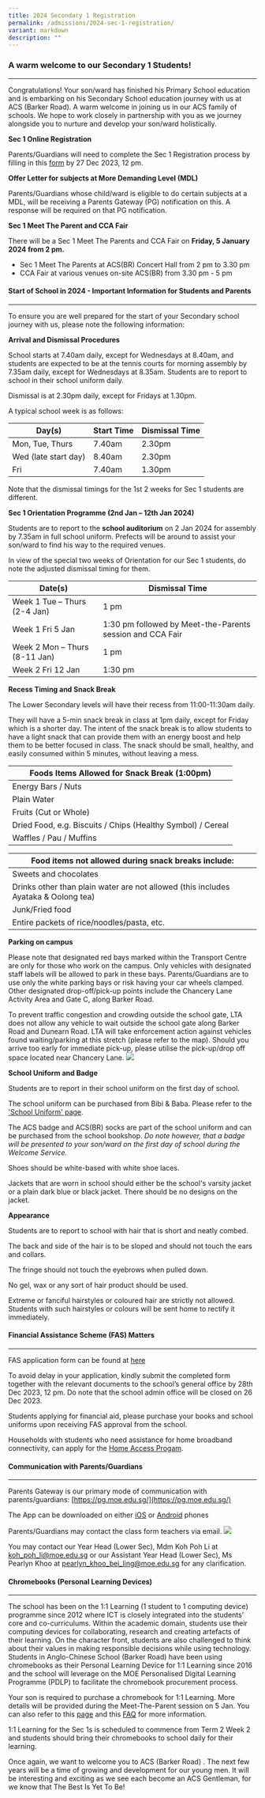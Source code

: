 ```yaml
---
title: 2024 Secondary 1 Registration
permalink: /admissions/2024-sec-1-registration/
variant: markdown
description: ""
---
```

### **A warm welcome to our Secondary 1 Students!** ###
--------------------------------------------------------------------------------------------------------------------

Congratulations! Your son/ward has finished his Primary School education and is embarking on his Secondary School education journey with us at ACS (Barker Road). A warm welcome in joining us in our ACS family of schools. We hope to work closely in partnership with you as we journey alongside you to nurture and develop your son/ward holistically. 

**Sec 1 Online Registration**

Parents/Guardians will need to complete the Sec 1 Registration process by filling in this [form](https://go.gov.sg/acsbr2024s1reg) by 27 Dec 2023, 12 pm.

**Offer Letter for subjects at More Demanding Level (MDL)**

Parents/Guardians whose child/ward is eligible to do certain subjects at a MDL, will be receiving a Parents Gateway (PG) notification on this. A response will be required on that PG notification. 

**Sec 1 Meet The Parent and CCA Fair**

There will be a Sec 1 Meet The Parents and CCA Fair on **Friday, 5 January 2024 from 2 pm.**
* Sec 1 Meet The Parents at ACS(BR) Concert Hall from 2 pm to 3.30 pm
* CCA Fair at various venues on-site ACS(BR) from 3.30 pm - 5 pm

#### **Start of School in 2024 - Important Information for Students and Parents** ####
--------------------------------------------------------------------------------------------------------------------------------------

To ensure you are well prepared for the start of your Secondary school journey with us, please note the following information:

**Arrival and Dismissal Procedures**

School starts at 7.40am daily, except for Wednesdays at 8.40am, and students are expected to be at the tennis courts for morning assembly by 7.35am daily, except for Wednesdays at 8.35am. Students are to report to school in their school uniform daily. 

Dismissal is at 2.30pm daily, except for Fridays at 1.30pm. 


A typical school week is as follows: 

| Day(s) | Start Time | Dismissal Time |
| -------- | -------- | -------- |
| Mon, Tue, Thurs | 7.40am | 2.30pm |
| Wed (late start day) | 8.40am | 2.30pm |
| Fri | 7.40am | 1.30pm |

Note that the dismissal timings for the 1st 2 weeks for Sec 1 students are different.

**Sec 1 Orientation Programme (2nd Jan – 12th Jan 2024)**

Students are to report to the **school auditorium** on 2 Jan 2024 for assembly by 7.35am in full school uniform. 
Prefects will be around to assist your son/ward to find his way to the required venues. 

In view of the special two weeks of Orientation for our Sec 1 students, do note the adjusted dismissal timing for them.



| Date(s) | Dismissal Time |
| -------- | -------- |
| Week 1 Tue – Thurs (2-4 Jan) | 1 pm |
| Week 1 Fri 5 Jan     | 1:30 pm followed by Meet-the-Parents session and CCA Fair |
| Week 2 Mon – Thurs (8-11 Jan) | 1 pm |
| Week 2 Fri 12 Jan | 1:30 pm |

**Recess Timing and Snack Break**

The Lower Secondary levels will have their recess from 11:00-11:30am daily. 

They will have a 5-min snack break in class at 1pm daily, except for Friday which is a shorter day. The intent of the snack break is to allow students to have a light snack that can provide them with an energy boost and help them to be better focused in class. The snack should be small, healthy, and easily consumed within 5 minutes, without leaving a mess.

| Foods Items Allowed for Snack Break (1:00pm)|
| -------- | 
| Energy Bars / Nuts | 
| Plain Water | 
| Fruits (Cut or Whole) | 
| Dried Food, e.g. Biscuits / Chips (Healthy Symbol) / Cereal | 
| Waffles / Pau / Muffins | 


| Food items not allowed during snack breaks include: |
| -------- | 
| Sweets and chocolates |
| Drinks other than plain water are not allowed (this includes Ayataka & Oolong tea) |
| Junk/Fried food |
| Entire packets of rice/noodles/pasta, etc. |

**Parking on campus**

Please note that designated red bays marked within the Transport Centre are only for those who work on the campus. Only vehicles with designated staff labels will be allowed to park in these bays. Parents/Guardians are to use only the white parking bays or risk having your car wheels clamped. Other designated drop-off/pick-up points include the Chancery Lane Activity Area and Gate C, along Barker Road. 

To prevent traffic congestion and crowding outside the school gate, LTA does not allow any vehicle to wait outside the school gate along Barker Road and Dunearn Road. LTA will take enforcement action against vehicles found waiting/parking at this stretch (please refer to the map). Should you arrive too early for immediate pick-up, please utilise the pick-up/drop off space located near Chancery Lane.
![](/images/Picture2.png)

**School Uniform and Badge**

Students are to report in their school uniform on the first day of school.

The school uniform can be purchased from Bibi & Baba. Please refer to the ['School Uniform' page](/admissions/2024-sec-1-registration/schooluniform/).

The ACS badge and ACS(BR) socks are part of the school uniform and can be purchased from the school bookshop. _Do note however, that a badge will be presented to your son/ward on the first day of school during the Welcome Service._

Shoes should be white-based with white shoe laces.

Jackets that are worn in school should either be the school's varsity jacket or a plain dark blue or black jacket. There should be no designs on the jacket.

**Appearance**

Students are to report to school with hair that is short and neatly combed.

The back and side of the hair is to be sloped and should not touch the ears and collars.

The fringe should not touch the eyebrows when pulled down.

No gel, wax or any sort of hair product should be used.

Extreme or fanciful hairstyles or coloured hair are strictly not allowed. Students with such hairstyles or colours will be sent home to rectify it immediately.

#### **Financial Assistance Scheme (FAS) Matters** ####
--------------------------------------------------------------------------------------------------
FAS application form can be found at [here](https://go.gov.sg/acsbr-fas)

To avoid delay in your application, kindly submit the completed form together with the relevant documents to the school’s general office by 28th Dec 2023, 12 pm. Do note that the school admin office will be closed on 26 Dec 2023.
 
Students applying for financial aid, please purchase your books and school uniforms upon receiving FAS approval from the school. 

Households with students who need assistance for home broadband connectivity, can apply for the [Home Access Progam](http://www.digitalaccess.gov.sg/ ).

#### **Communication with Parents/Guardians** ####
--------------------------------------------------------------------------------------------------
Parents Gateway is our primary mode of communication with parents/guardians: 
[https://pg.moe.edu.sg/](https://pg.moe.edu.sg/)

The App can be downloaded on either [iOS](https://apps.apple.com/sg/app/parents-gateway/id1267198708) or [Android](https://play.google.com/store/apps/details?id=com.moe.pgp&hl=en&gl=US&pli=1) phones

Parents/Guardians may contact the class form teachers via email.
![](/images/Screenshot_2023_12_07_101141.png)

You may contact our Year Head (Lower Sec), Mdm Koh Poh Li at [koh_poh_li@moe.edu.sg](mailto:koh_poh_li@moe.edu.sg) or our Assistant Year Head (Lower Sec), Ms Pearlyn Khoo at [pearlyn_khoo_bei_ling@moe.edu.sg](mailto:pearlyn_khoo_bei_ling@moe.edu.sg) for any clarification.

#### **Chromebooks (Personal Learning Devices)** ####
--------------------------------------------------------------------------------------------------

The school has been on the 1:1 Learning (1 student to 1 computing device) programme since 2012 where ICT is closely integrated into the students’ core and co-curriculums. Within the academic domain, students use their computing devices for collaborating, research and creating artefacts of their learning. On the character front, students are also challenged to think about their values in making responsible decisions while using technology. Students in Anglo-Chinese School (Barker Road) have been using chromebooks as their Personal Learning Device for 1:1 Learning since 2016 and the school will leverage on the MOE Personalised Digital Learning Programme (PDLP) to facilitate the chromebook procurement process. 

Your son is required to purchase a chromebook for 1:1 Learning. More details will be provided during the Meet-The-Parent session on 5 Jan. You can also refer to this [page](/admissions/2024-sec-1-registration/11learning/) and this [FAQ](https://go.gov.sg/acsbr-chromebook-faq) for more information.

1:1 Learning for the Sec 1s is scheduled to commence from Term 2 Week 2  and students should bring their chromebooks to school daily for their learning.

Once again, we want to welcome you to ACS (Barker Road) . The next few years will be a time of growing and development for our young men. It will be interesting and exciting as we see each become an ACS Gentleman, for we know that The Best Is Yet To Be!